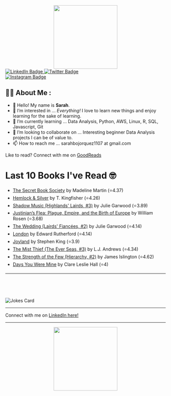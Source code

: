 
<div id="header" align="center">
  <img src="https://media.giphy.com/media/h8mSIeTWzDFooj3hgT/giphy.gif" width="200"/>
</div>

<div id="badges">
  <a href="https://www.linkedin.com/in/sarahjbojorquez/">
    <img src="https://img.shields.io/badge/LinkedIn-blue?style=for-the-badge&logo=linkedin&logoColor=white" alt="LinkedIn Badge"/>
  </a>

  <a href="https://twitter.com/Sarahjbojorquez">
    <img src="https://img.shields.io/badge/Twitter-green?style=for-the-badge&logo=twitter&logoColor=white" alt="Twitter Badge"/>
  </a>
</div>

 <a href="https://www.instagram.com/sarahjbojorquez/">
    <img src="https://img.shields.io/badge/Instagram-blueviolet?style=for-the-badge&logo=Instagram&logoColor=white" alt="Instagram Badge"/>
  </a>
<div></div>
<div></div>

## :woman_technologist: About Me :

- 👋 Hello!  My name is **Sarah**.
- 👀 I’m interested in ... *Everything!* I love to learn new things and enjoy learning for the sake of learning.
- 🌱 I’m currently learning ... Data Analysis, Python, AWS, Linux, R, SQL, Javascript, Git
- 💞️ I’m looking to collaborate on ... Interesting beginner Data Analysis projects I can be of value to.
- 📫 How to reach me ... sarahbojorquez1107 at gmail.com

Like to read? Connect with me on <a href="https://www.goodreads.com/user/show/97230998-sarah-bojorquez-lopez">GoodReads</a>
<div></div>
<div></div>

# Last 10 Books I've Read 🤓
<!-- GOODREADS-LIST:START -->
- [The Secret Book Society](https://www.goodreads.com/review/show/7668361786?utm_medium=api&utm_source=rss) by Madeline  Martin (⭐️4.37)
- [Hemlock &amp; Silver](https://www.goodreads.com/review/show/7857043981?utm_medium=api&utm_source=rss) by T. Kingfisher (⭐️4.26)
- [Shadow Music (Highlands' Lairds, #3)](https://www.goodreads.com/review/show/7856785535?utm_medium=api&utm_source=rss) by Julie Garwood (⭐️3.89)
- [Justinian’s Flea: Plague, Empire, and the Birth of Europe](https://www.goodreads.com/review/show/7852659706?utm_medium=api&utm_source=rss) by William Rosen (⭐️3.68)
- [The Wedding (Lairds' Fiancées, #2)](https://www.goodreads.com/review/show/7856783197?utm_medium=api&utm_source=rss) by Julie Garwood (⭐️4.14)
- [London](https://www.goodreads.com/review/show/7851638738?utm_medium=api&utm_source=rss) by Edward Rutherford (⭐️4.14)
- [Joyland](https://www.goodreads.com/review/show/3651489682?utm_medium=api&utm_source=rss) by Stephen        King (⭐️3.9)
- [The Mist Thief (The Ever Seas, #3)](https://www.goodreads.com/review/show/7846405908?utm_medium=api&utm_source=rss) by L.J. Andrews (⭐️4.34)
- [The Strength of the Few (Hierarchy, #2)](https://www.goodreads.com/review/show/7846405507?utm_medium=api&utm_source=rss) by James  Islington (⭐️4.62)
- [Days You Were Mine](https://www.goodreads.com/review/show/7846405154?utm_medium=api&utm_source=rss) by Clare Leslie Hall (⭐️4)
<!-- GOODREADS-LIST:END -->

---

<p>&nbsp;</p>
<p>&nbsp;</p>

<img src="https://readme-jokes.vercel.app/api?hideBorder&theme=cobalt&qColor=%23944bcc&aColor=%23bbdb51" alt="Jokes Card" />
<div></div>
<div></div>

---

Connect with me on [LinkedIn here!](https://www.linkedin.com/in/sarahjbojorquez/)


---

<div align="center">
  <img src="https://media.giphy.com/media/dU6iSeuBBsN9OpTg5P/giphy.gif" width="200"/>
</div>
